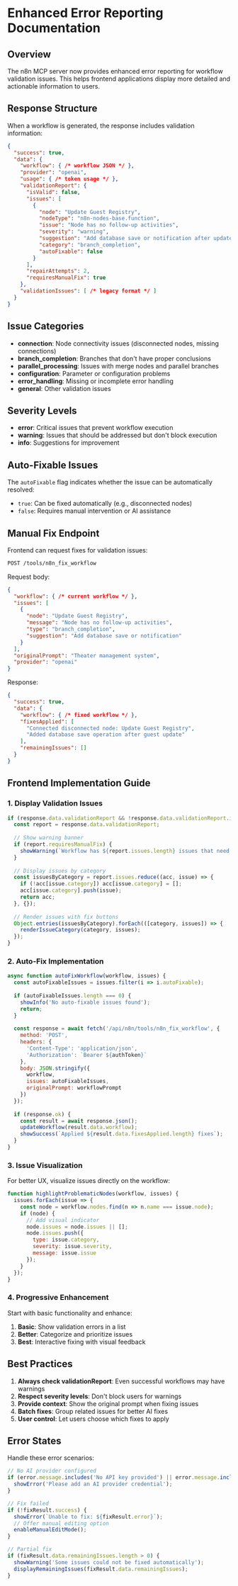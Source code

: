 # Enhanced Error Reporting Documentation

## Overview

The n8n MCP server now provides enhanced error reporting for workflow validation issues. This helps frontend applications display more detailed and actionable information to users.

## Response Structure

When a workflow is generated, the response includes validation information:

```json
{
  "success": true,
  "data": {
    "workflow": { /* workflow JSON */ },
    "provider": "openai",
    "usage": { /* token usage */ },
    "validationReport": {
      "isValid": false,
      "issues": [
        {
          "node": "Update Guest Registry",
          "nodeType": "n8n-nodes-base.function",
          "issue": "Node has no follow-up activities",
          "severity": "warning",
          "suggestion": "Add database save or notification after update",
          "category": "branch_completion",
          "autoFixable": false
        }
      ],
      "repairAttempts": 2,
      "requiresManualFix": true
    },
    "validationIssues": [ /* legacy format */ ]
  }
}
```

## Issue Categories

- **connection**: Node connectivity issues (disconnected nodes, missing connections)
- **branch_completion**: Branches that don't have proper conclusions
- **parallel_processing**: Issues with merge nodes and parallel branches
- **configuration**: Parameter or configuration problems
- **error_handling**: Missing or incomplete error handling
- **general**: Other validation issues

## Severity Levels

- **error**: Critical issues that prevent workflow execution
- **warning**: Issues that should be addressed but don't block execution
- **info**: Suggestions for improvement

## Auto-Fixable Issues

The `autoFixable` flag indicates whether the issue can be automatically resolved:
- `true`: Can be fixed automatically (e.g., disconnected nodes)
- `false`: Requires manual intervention or AI assistance

## Manual Fix Endpoint

Frontend can request fixes for validation issues:

```bash
POST /tools/n8n_fix_workflow
```

Request body:
```json
{
  "workflow": { /* current workflow */ },
  "issues": [
    {
      "node": "Update Guest Registry",
      "message": "Node has no follow-up activities",
      "type": "branch_completion",
      "suggestion": "Add database save or notification"
    }
  ],
  "originalPrompt": "Theater management system",
  "provider": "openai"
}
```

Response:
```json
{
  "success": true,
  "data": {
    "workflow": { /* fixed workflow */ },
    "fixesApplied": [
      "Connected disconnected node: Update Guest Registry",
      "Added database save operation after guest update"
    ],
    "remainingIssues": []
  }
}
```

## Frontend Implementation Guide

### 1. Display Validation Issues

```javascript
if (response.data.validationReport && !response.data.validationReport.isValid) {
  const report = response.data.validationReport;
  
  // Show warning banner
  if (report.requiresManualFix) {
    showWarning(`Workflow has ${report.issues.length} issues that need attention`);
  }
  
  // Display issues by category
  const issuesByCategory = report.issues.reduce((acc, issue) => {
    if (!acc[issue.category]) acc[issue.category] = [];
    acc[issue.category].push(issue);
    return acc;
  }, {});
  
  // Render issues with fix buttons
  Object.entries(issuesByCategory).forEach(([category, issues]) => {
    renderIssueCategory(category, issues);
  });
}
```

### 2. Auto-Fix Implementation

```javascript
async function autoFixWorkflow(workflow, issues) {
  const autoFixableIssues = issues.filter(i => i.autoFixable);
  
  if (autoFixableIssues.length === 0) {
    showInfo('No auto-fixable issues found');
    return;
  }
  
  const response = await fetch('/api/n8n/tools/n8n_fix_workflow', {
    method: 'POST',
    headers: {
      'Content-Type': 'application/json',
      'Authorization': `Bearer ${authToken}`
    },
    body: JSON.stringify({
      workflow,
      issues: autoFixableIssues,
      originalPrompt: workflowPrompt
    })
  });
  
  if (response.ok) {
    const result = await response.json();
    updateWorkflow(result.data.workflow);
    showSuccess(`Applied ${result.data.fixesApplied.length} fixes`);
  }
}
```

### 3. Issue Visualization

For better UX, visualize issues directly on the workflow:

```javascript
function highlightProblematicNodes(workflow, issues) {
  issues.forEach(issue => {
    const node = workflow.nodes.find(n => n.name === issue.node);
    if (node) {
      // Add visual indicator
      node.issues = node.issues || [];
      node.issues.push({
        type: issue.category,
        severity: issue.severity,
        message: issue.issue
      });
    }
  });
}
```

### 4. Progressive Enhancement

Start with basic functionality and enhance:

1. **Basic**: Show validation errors in a list
2. **Better**: Categorize and prioritize issues
3. **Best**: Interactive fixing with visual feedback

## Best Practices

1. **Always check validationReport**: Even successful workflows may have warnings
2. **Respect severity levels**: Don't block users for warnings
3. **Provide context**: Show the original prompt when fixing issues
4. **Batch fixes**: Group related issues for better AI fixes
5. **User control**: Let users choose which fixes to apply

## Error States

Handle these error scenarios:

```javascript
// No AI provider configured
if (error.message.includes('No API key provided') || error.message.includes('No AI provider configured')) {
  showError('Please add an AI provider credential');
}

// Fix failed
if (!fixResult.success) {
  showError(`Unable to fix: ${fixResult.error}`);
  // Offer manual editing option
  enableManualEditMode();
}

// Partial fix
if (fixResult.data.remainingIssues.length > 0) {
  showWarning('Some issues could not be fixed automatically');
  displayRemainingIssues(fixResult.data.remainingIssues);
}
```